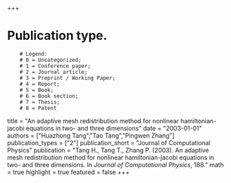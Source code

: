 +++
# Publication type.
        # Legend: 
        # 0 = Uncategorized; 
        # 1 = Conference paper; 
        # 2 = Journal article;
        # 3 = Preprint / Working Paper; 
        # 4 = Report; 
        # 5 = Book; 
        # 6 = Book section;
        # 7 = Thesis; 
        # 8 = Patent
title = "An adaptive mesh redistribution method for nonlinear hamiltonian-jacobi equations in two- and three dimensions"
date = "2003-01-01"
authors = ["Huazhong Tang","Tao Tang","Pingwen Zhang"]
publication_types = ["2"]
publication_short = "Journal of Computational Physics"
publication = "Tang H., Tang T., Zhang P. (2003). An adaptive mesh redistribution method for nonlinear hamiltonian-jacobi equations in two- and three dimensions. In _Journal of Computational Physics_, 188."
math = true
highlight = true
featured = false
+++